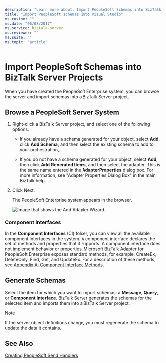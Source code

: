 ```yaml
---
description: "Learn more about: Import PeopleSoft Schemas into BizTalk Server Projects"
title: "Import PeopleSoft schemas into Visual Studio"
ms.custom: ""
ms.date: "06/08/2017"
ms.service: biztalk-server
ms.reviewer: ""
ms.suite: ""
ms.topic: "article"
---
```

# Import PeopleSoft Schemas into BizTalk Server Projects
When you have created the PeopleSoft Enterprise system, you can browse the server and import schemas into a BizTalk Server project.  
  
## Browse a PeopleSoft Server System  
  
1.  Right-click a BizTalk Server project, and select one of the following options.  
  
    -   If you already have a schema generated for your object, select **Add**, click **Add Schema,** and then select the existing schema to add to your orchestration,.  
  
    -   If you do not have a schema generated for your object, select **Add**, then click **Add Generated Items**, and then select the adapter. This is the same name entered in the **AdapterProperties** dialog box. For more information, see "Adapter Properties Dialog Box" in the main BizTalk help.  
  
2.  Click Next.  
  
     The PeopleSoft Enterprise system appears in the browser.  
  
     ![Image that shows the Add Adapter Wizard.](../core/media/psad-psnewadapter-14-browsing-cominterfacess.gif "PSAd_PSNewAdapter_14_Browsing_ComInterfacess")  
  
### Component Interfaces  
 In the **Component Interfaces** (CI) folder, you can view all the available component interfaces in the system. A component interface declares the set of methods and properties that it supports. A component interface does not implement behavior or properties. Microsoft BizTalk Adapter for PeopleSoft Enterprise exposes standard methods, for example, CreateEx, DeleteOnly, Find, Get, and UpdateEx. For a description of these methods, see [Appendix A: Component Interface Methods](../core/appendix-a-component-interface-methods.md).  
  
## Generate Schemas  
  
Select the item for which you want to import schemas: a **Message**, **Query**, or **Component Interface**.  BizTalk Server generates the schemas for the selected item and imports them into a BizTalk Server project.  
  
> [!NOTE]
>  If the server object definitions change, you must regenerate the schema to update the data it contains.  
  
## See Also  
 [Creating PeopleSoft Send Handlers](../core/creating-peoplesoft-send-handlers.md)

